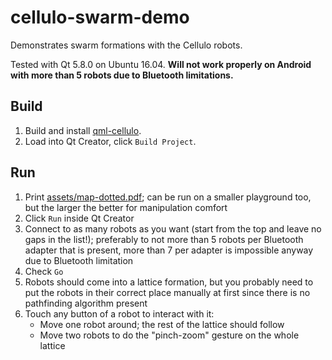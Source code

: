 cellulo-swarm-demo
==================

Demonstrates swarm formations with the Cellulo robots.

Tested with Qt 5.8.0 on Ubuntu 16.04. **Will not work properly on Android with more than 5 robots due to Bluetooth limitations.**

Build
-----

1. Build and install [qml-cellulo](../../).
1. Load into Qt Creator, click `Build Project`.

Run
---

1. Print [assets/map-dotted.pdf](assets/map-dotted.pdf); can be run on a smaller playground too, but the larger the better for manipulation comfort
1. Click `Run` inside Qt Creator
1. Connect to as many robots as you want (start from the top and leave no gaps in the list!); preferably to not more than 5 robots per Bluetooth adapter that is present, more than 7 per adapter is impossible anyway due to Bluetooth limitation
1. Check `Go`
1. Robots should come into a lattice formation, but you probably need to put the robots in their correct place manually at first since there is no pathfinding algorithm present
1. Touch any button of a robot to interact with it:
    - Move one robot around; the rest of the lattice should follow
    - Move two robots to do the "pinch-zoom" gesture on the whole lattice
